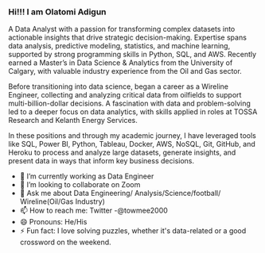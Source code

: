 ### Hi!!! I am Olatomi Adigun

A Data Analyst with a passion for transforming complex datasets into actionable insights that drive strategic decision-making. Expertise spans data analysis, predictive modeling, statistics, and machine learning, supported by strong programming skills in Python, SQL, and AWS. Recently earned a Master’s in Data Science & Analytics from the University of Calgary, with valuable industry experience from the Oil and Gas sector.

Before transitioning into data science, began a career as a Wireline Engineer, collecting and analyzing critical data from oilfields to support multi-billion-dollar decisions. A fascination with data and problem-solving led to a deeper focus on data analytics, with skills applied in roles at TOSSA Research and Kelanth Energy Services.

In these positions and through my academic journey, I have leveraged tools like SQL, Power BI, Python, Tableau, Docker, AWS, NoSQL, Git, GitHub, and Heroku to process and analyze large datasets, generate insights, and present data in ways that inform key business decisions.

- 🔭 I’m currently working as Data Engineer
- 👯 I’m looking to collaborate on Zoom 
- 💬 Ask me about Data Engineering/ Analysis/Science/football/ Wireline(Oil/Gas Industry)
- 📫 How to reach me: Twitter -@towmee2000
- 😄 Pronouns: He/His
- ⚡ Fun fact: I love solving puzzles, whether it's data-related or a good crossword on the weekend.



